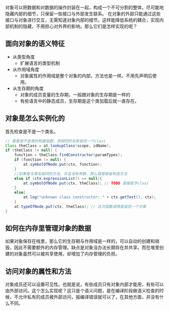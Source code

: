 对象可以把数据和对数据的操作封装在一起，构成一个不可分割的整体，尽可能地隐藏内部的细节，只保留一些接口与外部发生联系。 在对象的外部只能通过这些接口与对象进行交互，无需知道对象内部的细节。这样能降低系统的耦合，实现内部机制的隐藏，不用担心对外界的影响。那么它们是怎样实现的呢？

## 面向对象的语义特征
* 从类型角度
  * 扩展语言的类型机制
* 从作用域角度
  * 对象属性的作用域是整个对象的内部，方法也是一样。不用先声明后使用。
* 从生存期的角度
  * 对象的成员变量的生存期，一般跟对象的生存期是一样的
  * 有些语言中的静态成员，生存期是这个类加载后就一直存在。

## 对象是怎么实例化的
首先检查是不是一个类名。
```java
// 看看是不是类的构建函数，用相同的名称查找一个class
Class theClass = at.lookupClass(scope, idName);
if (theClass != null) {
    function = theClass.findConstructor(paramTypes);
    if (function != null) {
        at.symbolOfNode.put(ctx, function);
    }
    //如果是与类名相同的方法，并且没有参数，那么就是缺省构造方法
    else if (ctx.expressionList() == null){
        at.symbolOfNode.put(ctx, theClass); // TODO 直接赋予class
    }
    else{
        at.log("unknown class constructor: " + ctx.getText(), ctx);
    }
    at.typeOfNode.put(ctx, theClass); // 这次函数调用是返回一个对象
}
```

## 如何在内存里管理对象的数据
如果对象保存在栈里，那么它的生存期与作用域是一样的，可以自动的创建和销毁，因此不需要额外的内存管理。缺点是对象没办法长期存在并共享。而在堆里创建的对象虽然可以被共享使用，却增加了内存管理的负担。

## 访问对象的属性和方法
对象成员还可以设置可见性。也就是说，有些成员只有对象内部才能用，有些可以由外部访问。这个怎么实现呢？这只是个语义问题，是在编译阶段做语义检查的时候，不允许私有的成员被外部访问，报编译错误就可以了，在其他方面，并没有什么不同。